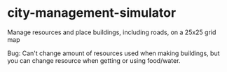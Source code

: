 # city-management-simulator
Manage resources and place buildings, including roads, on a 25x25 grid map

Bug: Can't change amount of resources used when making buildings, but you can change resource when getting or using food/water.
